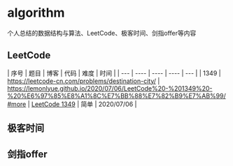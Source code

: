 # algorithm
个人总结的数据结构与算法、LeetCode、极客时间、剑指offer等内容

## LeetCode
| 序号 | 题目 | 博客 | 代码 | 难度 | 时间 |
| --- | ---- | ---- | ---- | --- |
| 1349 | https://leetcode-cn.com/problems/destination-city/ | https://lemonlyue.github.io/2020/07/06/LeetCode%20-%201349%20-%20%E6%97%85%E8%A1%8C%E7%BB%88%E7%82%B9%E7%AB%99/#more | [LeetCode 1349][1349] | 简单  | 2020/07/06 |

## 极客时间

## 剑指offer

[1349]: https://github.com/lemonlyue/algorithm/source/LeetCode_1349.php